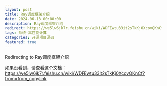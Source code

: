 ```yaml
---
layout: post
title: Ray调度框架介绍
date: 2024-06-13 00:00:00
description: Ray调度框架介绍
redirect: https://we5lw6jk7r.feishu.cn/wiki/WDFEwtu33it2sTkKj0XcovQKnCf?from=from_copylink
tags: 系统-高性能计算
categories: 开源项目源码
featured: true
---
```


Redirecting to Ray调度框架介绍

如果没看到，请查看这个文档：https://we5lw6jk7r.feishu.cn/wiki/WDFEwtu33it2sTkKj0XcovQKnCf?from=from_copylink